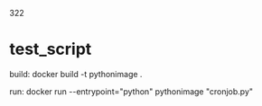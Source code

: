 322
# test_script

build:
docker build -t pythonimage .

run:
docker run --entrypoint="python" pythonimage "cronjob.py"
